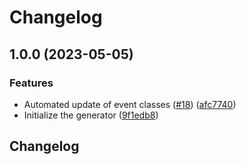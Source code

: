 # Changelog

## 1.0.0 (2023-05-05)


### Features

* Automated update of event classes ([#18](https://github.com/googleapis/google-cloudevents-ruby/issues/18)) ([afc7740](https://github.com/googleapis/google-cloudevents-ruby/commit/afc7740a0defdd1362e1fced36a9c08fb04c5cf4))
* Initialize the generator ([9f1edb8](https://github.com/googleapis/google-cloudevents-ruby/commit/9f1edb84791fd63fd7a02c403c012ff4f4597f67))

## Changelog
